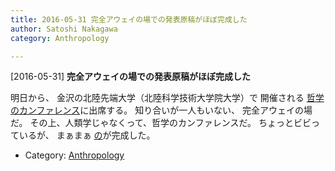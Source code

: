 ```yaml
---
title: 2016-05-31 完全アウェイの場での発表原稿がほぼ完成した
author: Satoshi Nakagawa
category: Anthropology

---
```


[2016-05-31] **完全アウェイの場での発表原稿がほぼ完成した** 

 明日から、
金沢の北陸先端大学（北陸科学技術大学院大学）で
開催される
[哲学のカンファレンス](http://philevents.org/event/show/17920)に出席する。
知り合いが一人もいない、
完全アウェイの場だ。
その上、人類学じゃなくって、哲学のカンファレンスだ。
ちょっとビビっているが、
まぁまぁ
[の](/~satoshi/anthrop/works/paper-3/mbeo.ho.html)が完成した。

- Category: [Anthropology](https://merapano.github.io/categories.html#Anthropology)

